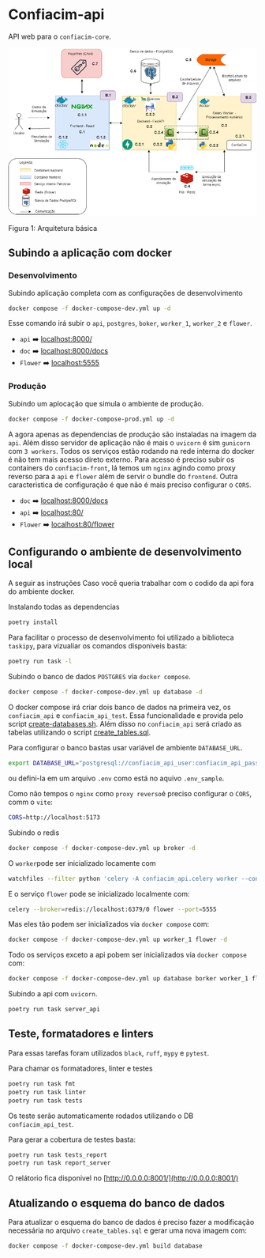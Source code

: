# Confiacim-api

API web para o `confiacim-core`.

![arquitetura](./docs/img/confiacim_web.drawio.png)

Figura 1: Arquitetura básica

## Subindo a aplicação com docker

### Desenvolvimento

Subindo aplicação completa com as configurações de desenvolvimento

```bash
docker compose -f docker-compose-dev.yml up -d
```

Esse comando irá subir o `api`, `postgres`, `boker`, `worker_1`, `worker_2` e `flower`.

 - `api` ➡️ [localhost:8000/](http://localhost:8000/api/)
 - `doc` ➡️ [localhost:8000/docs](http://localhost:8000/api/docs)
 - `Flower` ➡️ [localhost:5555](http://localhost:5555/flower/)

### Produção

Subindo um aplocação que simula o ambiente de produção.

```bash
docker compose -f docker-compose-prod.yml up -d
```

A agora apenas as dependencias de produção são instaladas na imagem da `api`. Além disso servidor de aplicação não é mais o `uvicorn` é sim `gunicorn` com `3 workers`. Todos os serviços estão rodando na rede interna do docker é não tem mais acesso direto externo. Para acesso é preciso subir os containers do `confiacim-front`, lá temos um `nginx` agindo como proxy reverso para a `api` e `flower` além de servir o bundle do `frontend`. Outra caracteristica de configuração é que não é mais preciso configurar o `CORS`.

- `doc` ➡️ [localhost:8000/docs](http://localhost:80/api/docs)
- `api` ➡️ [localhost:80/](http://localhost:80/api/)
- `Flower` ➡️ [localhost:80/flower](http://localhost:80/flower/)

## Configurando o ambiente de desenvolvimento local

A seguir as instruções Caso você queria trabalhar com o codido da api fora do ambiente docker.

Instalando todas as dependencias

```bash
poetry install
```

Para facilitar o processo de desenvolvimento foi utilizado a biblioteca `taskipy`, para vizualiar os comandos disponiveis basta:

```bash
poetry run task -l
```

Subindo o banco de dados `POSTGRES` via `docker compose`.

```bash
docker compose -f docker-compose-dev.yml up database -d
```

O docker compose irá criar dois banco de dados na primeira vez, os `confiacim_api` e `confiacim_api_test`. Essa funcionalidade e provida pelo script [create-databases.sh](./postgres/create-databases.sh). Além disso no `confiacim_api` será criado as tabelas utilizando o script [create_tables.sql](./postgres/create_tables.sql).

Para configurar o banco bastas usar variável de ambiente `DATABASE_URL`.

```bash
export DATABASE_URL="postgresql://confiacim_api_user:confiacim_api_password@localhost:5432/confiacim_api"
```

ou defini-la em um arquivo `.env` como está no aquivo `.env_sample`.

Como não tempos o `nginx` como `proxy reverso`é preciso configurar o `CORS`, comm o `vite`:

```bash
CORS=http://localhost:5173
```

Subindo o redis

```bash
docker compose -f docker-compose-dev.yml up broker -d
```

O `worker`pode ser inicializado locamente com

```bash
watchfiles --filter python 'celery -A confiacim_api.celery worker --concurrency=2  -l INFO'
```

E o serviço `flower` pode se inicializado localmente com:

```bash
celery --broker=redis://localhost:6379/0 flower --port=5555
```

Mas eles tão podem ser inicializados via `docker compose` com:

```bash
docker compose -f docker-compose-dev.yml up worker_1 flower -d
```

Todo os serviços exceto a api pobem ser inicializados via `docker compose` com:

```bash
docker compose -f docker-compose-dev.yml up database borker worker_1 flower
```

Subindo a api com `uvicorn`.

```bash
poetry run task server_api
```

## Teste, formatadores e linters

Para essas tarefas foram utilizados `black`, `ruff`, `mypy` e `pytest`.

Para chamar os formatadores, linter e testes

```bash
poetry run task fmt
poetry run task linter
poetry run task tests
```

Os teste serão automaticamente rodados utilizando o DB `confiacim_api_test`.

Para gerar a cobertura de testes basta:

```bash
poetry run task tests_report
poetry run task report_server
```

O relátorio fica disponivel no [http://0.0.0.0:8001/](http://0.0.0.0:8001/)


## Atualizando o esquema do banco de dados

Para atualizar o esquema do banco de dados é preciso fazer a modificação necessária no arquivo `create_tables.sql` e gerar uma nova imagem com:

```bash
docker compose -f docker-compose-dev.yml build database
```
